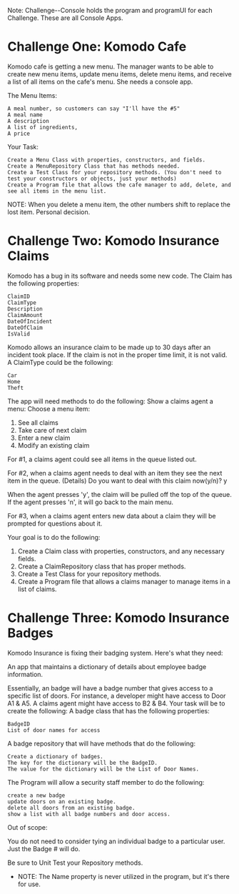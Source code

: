 Note: Challenge--Console holds the program and programUI for each Challenge.
These are all Console Apps.

# Challenge One: Komodo Cafe
Komodo cafe is getting a new menu. The manager wants to be able to create new menu items, update menu items, delete menu items, and receive a list of all items on the cafe's menu. She needs a console app.
 
The Menu Items:

    A meal number, so customers can say "I'll have the #5"
    A meal name
    A description
    A list of ingredients,
    A price
 
Your Task:

    Create a Menu Class with properties, constructors, and fields.
    Create a MenuRepository Class that has methods needed.
    Create a Test Class for your repository methods. (You don't need to test your constructors or objects, just your methods)
    Create a Program file that allows the cafe manager to add, delete, and see all items in the menu list.

NOTE: When you delete a menu item, the other numbers shift to replace the lost item. Personal decision.


# Challenge Two: Komodo Insurance Claims
Komodo has a bug in its software and needs some new code.
The Claim has the following properties:

    ClaimID
    ClaimType
    Description
    ClaimAmount
    DateOfIncident
    DateOfClaim
    IsValid

Komodo allows an insurance claim to be made up to 30 days after an incident took place. If the claim is not in the proper time limit, it is not valid.
A ClaimType could be the following:

    Car
    Home
    Theft
 
The app will need methods to do the following:
Show a claims agent a menu:
Choose a menu item:
1. See all claims
2. Take care of next claim
3. Enter a new claim
4. Modify an existing claim

For #1, a claims agent could see all items in the queue listed out.

For #2, when a claims agent needs to deal with an item they see the next item in the queue.
(Details)
Do you want to deal with this claim now(y/n)? y

When the agent presses 'y', the claim will be pulled off the top of the queue. If the agent presses 'n', it will go back to the main menu.

For #3, when a claims agent enters new data about a claim they will be prompted for questions about it.
 
Your goal is to do the following:
1. Create a Claim class with properties, constructors, and any necessary fields.
2. Create a ClaimRepository class that has proper methods.
3. Create a Test Class for your repository methods.
4. Create a Program file that allows a claims manager to manage items in a list of claims.


# Challenge Three: Komodo Insurance Badges
Komodo Insurance is fixing their badging system.
Here's what they need:

An app that maintains a dictionary of details about employee badge information.

Essentially, an badge will have a badge number that gives access to a specific list of doors. For instance, a developer might have access to Door A1 & A5. A claims agent might have access to B2 & B4.
Your task will be to create the following:
A badge class that has the following properties:

    BadgeID
    List of door names for access

A badge repository that will have methods that do the following:

    Create a dictionary of badges.
    The key for the dictionary will be the BadgeID.
    The value for the dictionary will be the List of Door Names.
 
The Program will allow a security staff member to do the following:

    create a new badge
    update doors on an existing badge.
    delete all doors from an existing badge.
    show a list with all badge numbers and door access.

Out of scope:

You do not need to consider tying an individual badge to a particular user. Just the Badge # will do.

Be sure to Unit Test your Repository methods.

- NOTE: The Name property is never utilized in the program, but it's there for use.